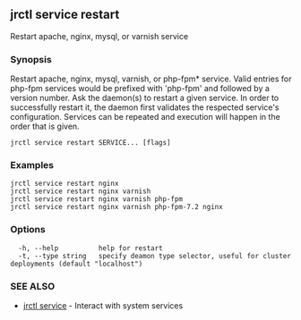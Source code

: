 ## jrctl service restart

Restart apache, nginx, mysql, or varnish service

### Synopsis

Restart apache, nginx, mysql, varnish, or php-fpm* service. Valid entries for
php-fpm services would be prefixed with 'php-fpm' and followed by a version
number. Ask the daemon(s) to restart a given service. In order to successfully
restart it, the daemon first validates the respected service's configuration.
Services can be repeated and execution will happen in the order that is given.

```
jrctl service restart SERVICE... [flags]
```

### Examples

```
jrctl service restart nginx
jrctl service restart nginx varnish
jrctl service restart nginx varnish php-fpm
jrctl service restart nginx varnish php-fpm-7.2 nginx
```

### Options

```
  -h, --help          help for restart
  -t, --type string   specify deamon type selector, useful for cluster deployments (default "localhost")
```

### SEE ALSO

* [jrctl service](jrctl_service.md)	 - Interact with system services

